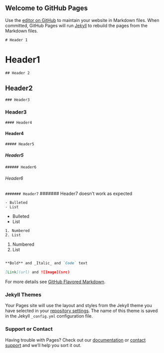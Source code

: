 ## Welcome to GitHub Pages

Use the [editor on GitHub](https://github.com/jamad/jamad.github.io/edit/master/index.md) to maintain your website in Markdown files.
When committed, GitHub Pages will run [Jekyll](https://jekyllrb.com/) to rebuild the pages from the Markdown files.

```# Header 1```
# Header1

```## Header 2```
## Header2

```### Header3```
### Header3

```#### Header4```
#### Header4

```##### Header5```
##### Header5

```###### Header6```
###### Header6


```####### Header7```
####### Header7 doesn't work as expected


```
- Bulleted
- List
```
- Bulleted
- List

```
1. Numbered
2. List
```
1. Numbered
2. List


```markdown

**Bold** and _Italic_ and `Code` text

[Link](url) and ![Image](src)
```

For more details see [GitHub Flavored Markdown](https://guides.github.com/features/mastering-markdown/).

### Jekyll Themes

Your Pages site will use the layout and styles from the Jekyll theme you have selected in your [repository settings](https://github.com/jamad/jamad.github.io/settings). The name of this theme is saved in the Jekyll `_config.yml` configuration file.

### Support or Contact

Having trouble with Pages? Check out our [documentation](https://help.github.com/categories/github-pages-basics/) or [contact support](https://github.com/contact) and we’ll help you sort it out.
